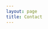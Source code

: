 ```yaml
---
layout: page
title: Contact
---
```

<script setup>
import {
  VPTeamPage,
  VPTeamPageTitle,
  VPTeamPageSection,
  VPTeamMembers
} from 'vitepress/theme'

const members = [
  {
    avatar: 'https://avatars.githubusercontent.com/u/5677755?s=400&u=e89905c3705b0743fa6f672791d1d5369e13743d&v=4',
    name: 'Chuan Qiu',
    title: 'Founder',
    links: [
      { icon: 'github', link: 'https://github.com/eagleonhill' },
      { icon: 'linkedin', link: 'https://www.linkedin.com/in/chuanqiu/' },
    ]
  }
]
</script>

<VPTeamPage>
  <VPTeamPageTitle>
    <template #title>
      Our Team
    </template>
    <template #lead>
      Velda is inspired by industrial experts with over 10 year experience on distributed system, cloud computing.
      It's boot-straped with sufficient funding to power your use-cases.
    </template>
  </VPTeamPageTitle>
  <VPTeamMembers :members />
  <VPTeamPageTitle>
    <template #title>
      Contact us
    </template>
    <template #lead>
      <p><a href="mailto:contact@velda.io">Email us</a></p>
      <a href="https://calendar.app.google/xJC6qMwzQ6UdAFVs5">Book a free consultation</a>
    </template>
  </VPTeamPageTitle>
</VPTeamPage>